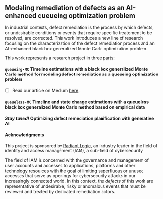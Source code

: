 ## Modeling remediation of defects as an AI-enhanced queueing optimization problem
In industrial contexts, defect remediation is the process by which defects, or undesirable conditions or events that require specific treatement to be resolved, are corrected. This work introduces a new line of research focusing on
the characterization of the defect remediation process and an AI-enhanced black box generalized Monte Carlo optimization problem.

This work represents a research project in three parts:
#### `queueing-MC` Timeline estimations with a black box generalized Monte Carlo method for modeling defect remediation as a queueing optimization problem
- [ ] Read our article on Medium [here](https://medium.com/@mdebeurr/modeling-remediation-of-defects-in-industry-as-an-ai-enhanced-queueing-optimization-problem-a389f51d784d).
#### `queueless-MC` Timeline and state change estimations with a queueless black box generalized Monte Carlo method based on empirical data
#### *Stay tuned!* Optimizing defect remediation planification with generative AI


#### Acknowledgments
This project is sponsored by [Radiant Logic](https://www.radiantlogic.com/), an industry leader in the field of identity and access management (IAM), a sub-field of cybersecurity. 

The field of IAM is concerned with the governance and 
management of user accounts and accesses to applications, platforms and other technology resources with the goal of limiting superfluous or unused accesses that serve as openings for cybersecurity attacks in our increasingly connected 
world. In this context, the *defects* of this work are representative of undesirable, risky or anomalous events that must be reviewed and treated by dedicated remediation actors.